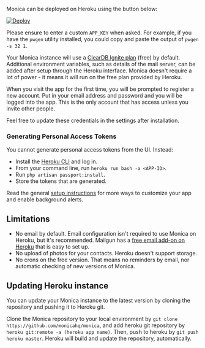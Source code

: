 Monica can be deployed on Heroku using the button below:

[![Deploy](https://www.herokucdn.com/deploy/button.svg)](https://heroku.com/deploy?template=https://github.com/monicahq/monica/tree/master)

Please ensure to enter a custom `APP_KEY` when asked.
For example, if you have the `pwgen` utility installed, you could copy and paste the output of `pwgen -s 32 1`.

Your Monica instance will use a [ClearDB Ignite plan](https://elements.heroku.com/addons/cleardb) (free) by default. Additional environment variables, such as details of the mail server, can be added after setup through the Heroku interface.
Monica doesn't require a lot of power - it means it will run on the free plan provided by Heroku.

When you visit the app for the first time, you will be prompted to register a new account. Put in your email address and password and you will be logged into the app. This is the only account that has access unless you invite other people.

Feel free to update these credentials in the settings after installation.

### Generating Personal Access Tokens

You cannot generate personal access tokens from the UI. Instead:

* Install the [Heroku CLI](https://devcenter.heroku.com/categories/command-line) and log in.
* From your command line, run `heroku run bash -a <APP-ID>`.
* Run `php artisan passport:install`.
* Store the tokens that are generated.

Read the general [setup instructions](https://github.com/monicahq/monica/wiki/Installing-Monica-(Generic)#3-configure-monica) for more ways to customize your app and enable background alerts.

## Limitations

* No email by default. Email configuration isn't required to use Monica on Heroku, but it's recommended. Mailgun has a [free email add-on on Heroku](https://elements.heroku.com/addons/mailgun) that is easy to set up.
* No upload of photos for your contacts. Heroku doesn't support storage.
* No crons on the free version. That means no reminders by email, nor automatic checking of new versions of Monica.

## Updating Heroku instance

You can update your Monica instance to the latest version by cloning the repository and pushing it to Heroku git.

Clone the Monica repository to your local environment by `git clone https://github.com/monicahq/monica`, and add heroku git repository by `heroku git:remote -a (heroku app name)`. Then, push to heroku by `git push heroku master`. Heroku will build and update the repository, automatically.
